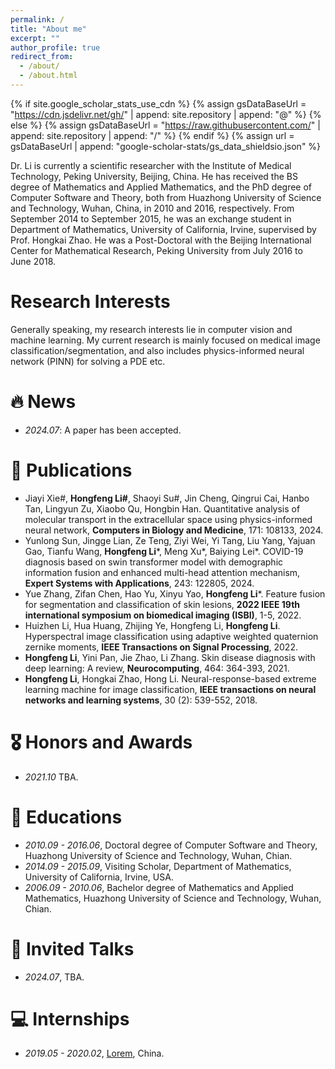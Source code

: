```yaml
---
permalink: /
title: "About me"
excerpt: ""
author_profile: true
redirect_from: 
  - /about/
  - /about.html
---
```


{% if site.google_scholar_stats_use_cdn %}
{% assign gsDataBaseUrl = "https://cdn.jsdelivr.net/gh/" | append: site.repository | append: "@" %}
{% else %}
{% assign gsDataBaseUrl = "https://raw.githubusercontent.com/" | append: site.repository | append: "/" %}
{% endif %}
{% assign url = gsDataBaseUrl | append: "google-scholar-stats/gs_data_shieldsio.json" %}

<span class='anchor' id='about-me'></span>

Dr. Li is currently a scientific researcher with the Institute of Medical Technology, Peking University, Beijing, China. He has received the BS degree of Mathematics and Applied Mathematics, and the PhD degree of Computer Software and Theory, both from Huazhong University of Science and Technology, Wuhan, China, in 2010 and 2016, respectively. From September 2014 to September 2015, he was an exchange student in Department of Mathematics, University of California, Irvine, supervised by Prof. Hongkai Zhao. He was a Post-Doctoral with the Beijing International Center for Mathematical Research, Peking University from July 2016 to June 2018.

# Research Interests
Generally speaking, my research interests lie in computer vision and machine learning. My current research is mainly focused on medical image classification/segmentation, and also includes physics-informed neural network (PINN) for solving a PDE etc.


# 🔥 News
- *2024.07*: A paper has been accepted. 


# 📝 Publications 
- Jiayi Xie#, **Hongfeng Li#**, Shaoyi Su#, Jin Cheng, Qingrui Cai, Hanbo Tan, Lingyun Zu, Xiaobo Qu, Hongbin Han. Quantitative analysis of molecular transport in the extracellular space using physics-informed neural network, **Computers in Biology and Medicine**, 171: 108133, 2024.
- Yunlong Sun, Jingge Lian, Ze Teng, Ziyi Wei, Yi Tang, Liu Yang, Yajuan Gao, Tianfu Wang, **Hongfeng Li***, Meng Xu*, Baiying Lei*. COVID-19 diagnosis based on swin transformer model with demographic information fusion and enhanced multi-head attention mechanism, **Expert Systems with Applications**, 243: 122805, 2024.
- Yue Zhang, Zifan Chen, Hao Yu, Xinyu Yao, **Hongfeng Li***. Feature fusion for segmentation and classification of skin lesions, **2022 IEEE 19th international symposium on biomedical imaging (ISBI)**, 1-5, 2022.
- Huizhen Li, Hua Huang, Zhijing Ye, Hongfeng Li, **Hongfeng Li**. Hyperspectral image classification using adaptive weighted quaternion zernike moments, **IEEE Transactions on Signal Processing**, 2022.
- **Hongfeng Li**, Yini Pan, Jie Zhao, Li Zhang. Skin disease diagnosis with deep learning: A review, **Neurocomputing**, 464: 364-393, 2021.
- **Hongfeng Li**, Hongkai Zhao, Hong Li. Neural-response-based extreme learning machine for image classification, **IEEE transactions on neural networks and learning systems**, 30 (2): 539-552, 2018.

# 🎖 Honors and Awards
- *2021.10* TBA. 

# 📖 Educations
- *2010.09 - 2016.06*, Doctoral degree of Computer Software and Theory, Huazhong University of Science and Technology, Wuhan, Chian.
- *2014.09 - 2015.09*, Visiting Scholar, Department of Mathematics, University of California, Irvine, USA. 
- *2006.09 - 2010.06*, Bachelor degree of Mathematics and Applied Mathematics, Huazhong University of Science and Technology, Wuhan, Chian. 

# 💬 Invited Talks
- *2024.07*, TBA. 


# 💻 Internships
- *2019.05 - 2020.02*, [Lorem](https://github.com/), China.
